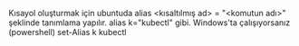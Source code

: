  Kısayol oluşturmak için ubuntuda alias <kısaltılmış ad> = "<komutun adı>" şeklinde tanımlama yapılır.
 alias k="kubectl" gibi.
 Windows'ta çalışıyorsanız (powershell) set-Alias k kubectl
